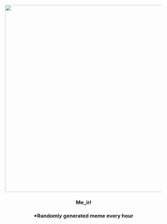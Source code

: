 <p align="center">
        <img src="https://i.redd.it/lthaxaofyug91.jpg" width="600" height="600">
        </p>
        <h3 align="center">Me_irl</h3>
        <h3 align="center">*Randomly generated meme every hour</h3>
    